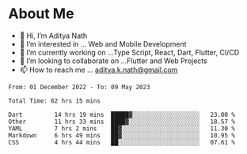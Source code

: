 # About Me

- 👋 Hi, I’m Aditya Nath
- 👀 I’m interested in ... Web and Mobile Development
- 🌱 I’m currently working on ...Type Script, React, Dart, Flutter, CI/CD
- 💞️ I’m looking to collaborate on ...Flutter and Web Projects
- 📫 How to reach me ... aditya.k.nath@gmail.com

<!--START_SECTION:waka-->

```text
From: 01 December 2022 - To: 09 May 2023

Total Time: 62 hrs 15 mins

Dart         14 hrs 19 mins  █████▓░░░░░░░░░░░░░░░░░░░   23.00 %
Other        11 hrs 33 mins  ████▓░░░░░░░░░░░░░░░░░░░░   18.57 %
YAML         7 hrs 2 mins    ██▓░░░░░░░░░░░░░░░░░░░░░░   11.30 %
Markdown     6 hrs 49 mins   ██▓░░░░░░░░░░░░░░░░░░░░░░   10.95 %
CSS          4 hrs 44 mins   ██░░░░░░░░░░░░░░░░░░░░░░░   07.61 %
```

<!--END_SECTION:waka-->

<!---
kronosking007/kronosking007 is a ✨ special ✨ repository because its `README.md` (this file) appears on your GitHub profile.
You can click the Preview link to take a look at your changes.
--->
